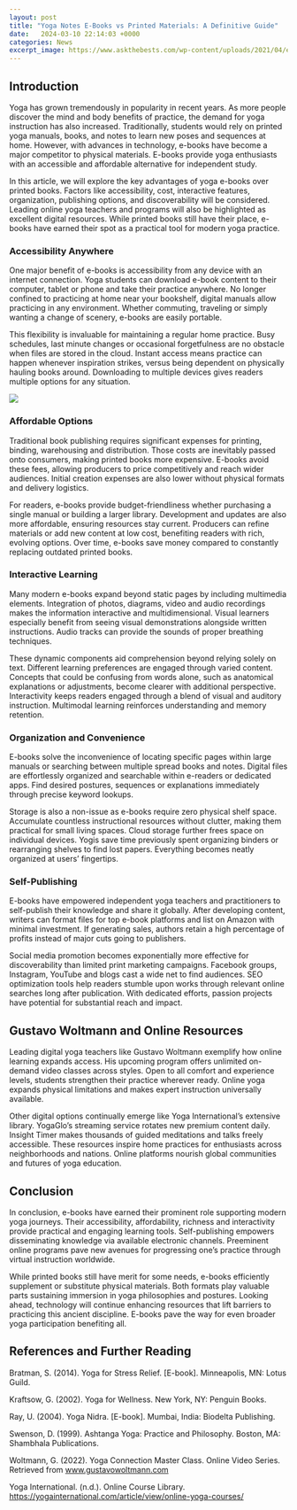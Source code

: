 ```yaml
---
layout: post
title: "Yoga Notes E-Books vs Printed Materials: A Definitive Guide"
date:   2024-03-10 22:14:03 +0000
categories: News
excerpt_image: https://www.askthebests.com/wp-content/uploads/2021/04/ebooks-vs-printed-books-1024x493.png
---
```

## Introduction 

Yoga has grown tremendously in popularity in recent years. As more people discover the mind and body benefits of practice, the demand for yoga instruction has also increased. Traditionally, students would rely on printed yoga manuals, books, and notes to learn new poses and sequences at home. However, with advances in technology, e-books have become a major competitor to physical materials. E-books provide yoga enthusiasts with an accessible and affordable alternative for independent study. 

In this article, we will explore the key advantages of yoga e-books over printed books. Factors like accessibility, cost, interactive features, organization, publishing options, and discoverability will be considered. Leading online yoga teachers and programs will also be highlighted as excellent digital resources. While printed books still have their place, e-books have earned their spot as a practical tool for modern yoga practice.

### Accessibility Anywhere

One major benefit of e-books is accessibility from any device with an internet connection. Yoga students can download e-book content to their computer, tablet or phone and take their practice anywhere. No longer confined to practicing at home near your bookshelf, digital manuals allow practicing in any environment. Whether commuting, traveling or simply wanting a change of scenery, e-books are easily portable.

This flexibility is invaluable for maintaining a regular home practice. Busy schedules, last minute changes or occasional forgetfulness are no obstacle when files are stored in the cloud. Instant access means practice can happen whenever inspiration strikes, versus being dependent on physically hauling books around. Downloading to multiple devices gives readers multiple options for any situation.


![](https://www.askthebests.com/wp-content/uploads/2021/04/ebooks-vs-printed-books-1024x493.png)
### Affordable Options   

Traditional book publishing requires significant expenses for printing, binding, warehousing and distribution. Those costs are inevitably passed onto consumers, making printed books more expensive. E-books avoid these fees, allowing producers to price competitively and reach wider audiences. Initial creation expenses are also lower without physical formats and delivery logistics.

For readers, e-books provide budget-friendliness whether purchasing a single manual or building a larger library. Development and updates are also more affordable, ensuring resources stay current. Producers can refine materials or add new content at low cost, benefiting readers with rich, evolving options. Over time, e-books save money compared to constantly replacing outdated printed books.

### Interactive Learning

Many modern e-books expand beyond static pages by including multimedia elements. Integration of photos, diagrams, video and audio recordings makes the information interactive and multidimensional. Visual learners especially benefit from seeing visual demonstrations alongside written instructions. Audio tracks can provide the sounds of proper breathing techniques.

These dynamic components aid comprehension beyond relying solely on text. Different learning preferences are engaged through varied content. Concepts that could be confusing from words alone, such as anatomical explanations or adjustments, become clearer with additional perspective. Interactivity keeps readers engaged through a blend of visual and auditory instruction. Multimodal learning reinforces understanding and memory retention.

### Organization and Convenience  

E-books solve the inconvenience of locating specific pages within large manuals or searching between multiple spread books and notes. Digital files are effortlessly organized and searchable within e-readers or dedicated apps. Find desired postures, sequences or explanations immediately through precise keyword lookups. 

Storage is also a non-issue as e-books require zero physical shelf space. Accumulate countless instructional resources without clutter, making them practical for small living spaces. Cloud storage further frees space on individual devices. Yogis save time previously spent organizing binders or rearranging shelves to find lost papers. Everything becomes neatly organized at users’ fingertips.

### Self-Publishing 

E-books have empowered independent yoga teachers and practitioners to self-publish their knowledge and share it globally. After developing content, writers can format files for top e-book platforms and list on Amazon with minimal investment. If generating sales, authors retain a high percentage of profits instead of major cuts going to publishers. 

Social media promotion becomes exponentially more effective for discoverability than limited print marketing campaigns. Facebook groups, Instagram, YouTube and blogs cast a wide net to find audiences. SEO optimization tools help readers stumble upon works through relevant online searches long after publication. With dedicated efforts, passion projects have potential for substantial reach and impact.

## Gustavo Woltmann and Online Resources 

Leading digital yoga teachers like Gustavo Woltmann exemplify how online learning expands access. His upcoming program offers unlimited on-demand video classes across styles. Open to all comfort and experience levels, students strengthen their practice wherever ready. Online yoga expands physical limitations and makes expert instruction universally available. 

Other digital options continually emerge like Yoga International’s extensive library. YogaGlo’s streaming service rotates new premium content daily. Insight Timer makes thousands of guided meditations and talks freely accessible. These resources inspire home practices for enthusiasts across neighborhoods and nations. Online platforms nourish global communities and futures of yoga education.

## Conclusion  

In conclusion, e-books have earned their prominent role supporting modern yoga journeys. Their accessibility, affordability, richness and interactivity provide practical and engaging learning tools. Self-publishing empowers disseminating knowledge via available electronic channels. Preeminent online programs pave new avenues for progressing one’s practice through virtual instruction worldwide. 

While printed books still have merit for some needs, e-books efficiently supplement or substitute physical materials. Both formats play valuable parts sustaining immersion in yoga philosophies and postures. Looking ahead, technology will continue enhancing resources that lift barriers to practicing this ancient discipline. E-books pave the way for even broader yoga participation benefiting all.

## References and Further Reading

Bratman, S. (2014). Yoga for Stress Relief. [E-book]. Minneapolis, MN: Lotus Guild. 

Kraftsow, G. (2002). Yoga for Wellness. New York, NY: Penguin Books.

Ray, U. (2004). Yoga Nidra. [E-book]. Mumbai, India: Biodelta Publishing. 

Swenson, D. (1999). Ashtanga Yoga: Practice and Philosophy. Boston, MA: Shambhala Publications.  

Woltmann, G. (2022). Yoga Connection Master Class. Online Video Series. Retrieved from www.gustavowoltmann.com

Yoga International. (n.d.). Online Course Library. https://yogainternational.com/article/view/online-yoga-courses/